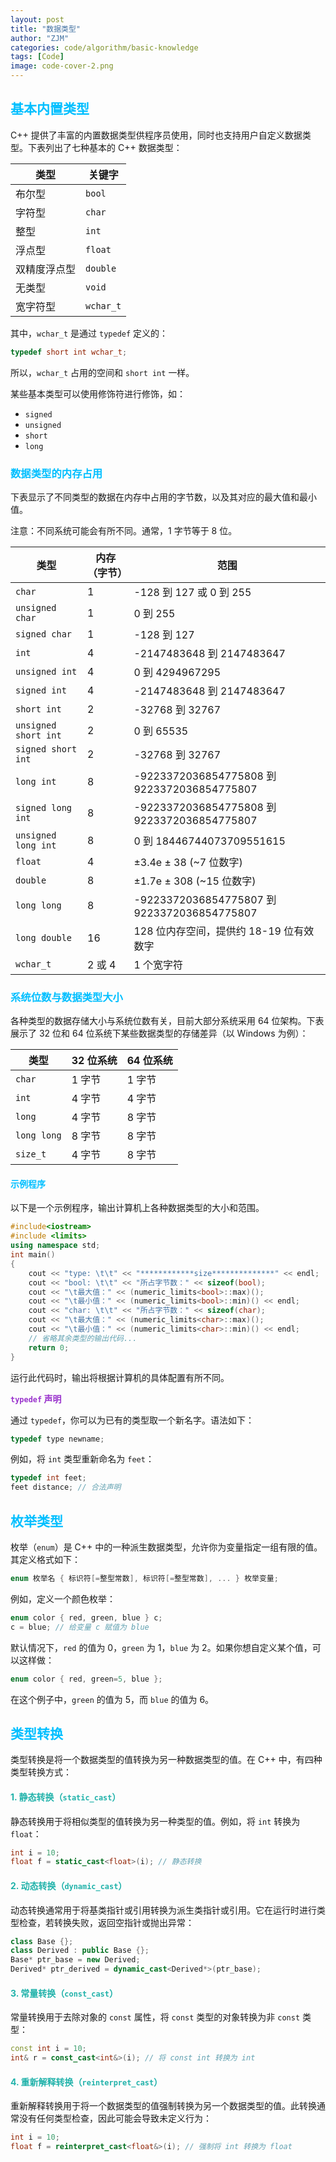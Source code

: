 ```yaml
---
layout: post
title: "数据类型"
author: "ZJM"
categories: code/algorithm/basic-knowledge
tags: [Code]
image: code-cover-2.png
---
```


## <span style="color: rgb(0,191,255);">**基本内置类型**</span>

C++ 提供了丰富的内置数据类型供程序员使用，同时也支持用户自定义数据类型。下表列出了七种基本的 C++ 数据类型：

| 类型         | 关键字    |
| ------------ | --------- |
| 布尔型       | `bool`    |
| 字符型       | `char`    |
| 整型         | `int`     |
| 浮点型       | `float`   |
| 双精度浮点型 | `double`  |
| 无类型       | `void`    |
| 宽字符型     | `wchar_t` |

其中，`wchar_t` 是通过 `typedef` 定义的：

```cpp
typedef short int wchar_t;
```

所以，`wchar_t` 占用的空间和 `short int` 一样。

某些基本类型可以使用修饰符进行修饰，如：

- `signed`
- `unsigned`
- `short`
- `long`

### <span style="color: rgb(0,191,255);">**数据类型的内存占用**</span>

下表显示了不同类型的数据在内存中占用的字节数，以及其对应的最大值和最小值。

注意：不同系统可能会有所不同。通常，1 字节等于 8 位。

| 类型                 | 内存（字节） | 范围                                        |
| -------------------- | ------------ | ------------------------------------------- |
| `char`               | 1            | -128 到 127 或 0 到 255                     |
| `unsigned char`      | 1            | 0 到 255                                    |
| `signed char`        | 1            | -128 到 127                                 |
| `int`                | 4            | -2147483648 到 2147483647                   |
| `unsigned int`       | 4            | 0 到 4294967295                             |
| `signed int`         | 4            | -2147483648 到 2147483647                   |
| `short int`          | 2            | -32768 到 32767                             |
| `unsigned short int` | 2            | 0 到 65535                                  |
| `signed short int`   | 2            | -32768 到 32767                             |
| `long int`           | 8            | -9223372036854775808 到 9223372036854775807 |
| `signed long int`    | 8            | -9223372036854775808 到 9223372036854775807 |
| `unsigned long int`  | 8            | 0 到 18446744073709551615                   |
| `float`              | 4            | ±3.4e ± 38 (~7 位数字)                      |
| `double`             | 8            | ±1.7e ± 308 (~15 位数字)                    |
| `long long`          | 8            | -9223372036854775807 到 9223372036854775807 |
| `long double`        | 16           | 128 位内存空间，提供约 18-19 位有效数字     |
| `wchar_t`            | 2 或 4       | 1 个宽字符                                  |

### <span style="color: rgb(0,191,255);">**系统位数与数据类型大小**</span>

各种类型的数据存储大小与系统位数有关，目前大部分系统采用 64 位架构。下表展示了 32 位和 64 位系统下某些数据类型的存储差异（以 Windows 为例）：

| 类型        | 32 位系统 | 64 位系统 |
| ----------- | --------- | --------- |
| `char`      | 1 字节    | 1 字节    |
| `int`       | 4 字节    | 4 字节    |
| `long`      | 4 字节    | 8 字节    |
| `long long` | 8 字节    | 8 字节    |
| `size_t`    | 4 字节    | 8 字节    |

#### <span style="color: rgb(0,191,255);">**示例程序**</span>

以下是一个示例程序，输出计算机上各种数据类型的大小和范围。

```cpp
#include<iostream>  
#include <limits>
using namespace std;  
int main()  
{  
    cout << "type: \t\t" << "************size**************" << endl;  
    cout << "bool: \t\t" << "所占字节数：" << sizeof(bool);  
    cout << "\t最大值：" << (numeric_limits<bool>::max)();  
    cout << "\t最小值：" << (numeric_limits<bool>::min)() << endl;  
    cout << "char: \t\t" << "所占字节数：" << sizeof(char);  
    cout << "\t最大值：" << (numeric_limits<char>::max)();  
    cout << "\t最小值：" << (numeric_limits<char>::min)() << endl;  
    // 省略其余类型的输出代码...
    return 0;  
}
```

运行此代码时，输出将根据计算机的具体配置有所不同。

<span style="color: rgb(153,50,204);">**`typedef` 声明**</span>

通过 `typedef`，你可以为已有的类型取一个新名字。语法如下：

```cpp
typedef type newname;
```

例如，将 `int` 类型重新命名为 `feet`：

```cpp
typedef int feet;
feet distance; // 合法声明
```

## <span style="color: rgb(0,191,255);">**枚举类型**</span>

枚举（`enum`）是 C++ 中的一种派生数据类型，允许你为变量指定一组有限的值。其定义格式如下：

```cpp
enum 枚举名 { 标识符[=整型常数], 标识符[=整型常数], ... } 枚举变量;
```

例如，定义一个颜色枚举：

```cpp
enum color { red, green, blue } c;
c = blue; // 给变量 c 赋值为 blue
```

默认情况下，`red` 的值为 0，`green` 为 1，`blue` 为 2。如果你想自定义某个值，可以这样做：

```cpp
enum color { red, green=5, blue };
```

在这个例子中，`green` 的值为 5，而 `blue` 的值为 6。

## <span style="color: rgb(0,191,255);">**类型转换**</span> 

类型转换是将一个数据类型的值转换为另一种数据类型的值。在 C++ 中，有四种类型转换方式：

#### <span style="color: rgb(32,178,170);">**1. 静态转换（`static_cast`）**</span>  

静态转换用于将相似类型的值转换为另一种类型的值。例如，将 `int` 转换为 `float`：

```cpp
int i = 10;
float f = static_cast<float>(i); // 静态转换
```

#### <span style="color: rgb(32,178,170);">**2. 动态转换（`dynamic_cast`）**</span> 

动态转换通常用于将基类指针或引用转换为派生类指针或引用。它在运行时进行类型检查，若转换失败，返回空指针或抛出异常：

```cpp
class Base {};
class Derived : public Base {};
Base* ptr_base = new Derived;
Derived* ptr_derived = dynamic_cast<Derived*>(ptr_base);
```

#### <span style="color: rgb(32,178,170);">**3. 常量转换（`const_cast`）**</span> 

常量转换用于去除对象的 `const` 属性，将 `const` 类型的对象转换为非 `const` 类型：

```cpp
const int i = 10;
int& r = const_cast<int&>(i); // 将 const int 转换为 int
```

#### <span style="color: rgb(32,178,170);">**4. 重新解释转换（`reinterpret_cast`）**</span> 

重新解释转换用于将一个数据类型的值强制转换为另一个数据类型的值。此转换通常没有任何类型检查，因此可能会导致未定义行为：

```cpp
int i = 10;
float f = reinterpret_cast<float&>(i); // 强制将 int 转换为 float
```